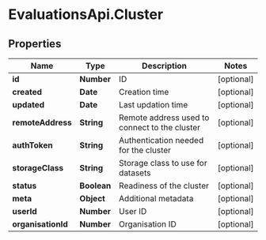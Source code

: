 # EvaluationsApi.Cluster

## Properties
Name | Type | Description | Notes
------------ | ------------- | ------------- | -------------
**id** | **Number** | ID | [optional] 
**created** | **Date** | Creation time | [optional] 
**updated** | **Date** | Last updation time | [optional] 
**remoteAddress** | **String** | Remote address used to connect to the cluster | [optional] 
**authToken** | **String** | Authentication needed for the cluster | [optional] 
**storageClass** | **String** | Storage class to use for datasets | [optional] 
**status** | **Boolean** | Readiness of the cluster | [optional] 
**meta** | **Object** | Additional metadata | [optional] 
**userId** | **Number** | User ID | [optional] 
**organisationId** | **Number** | Organisation ID | [optional] 


